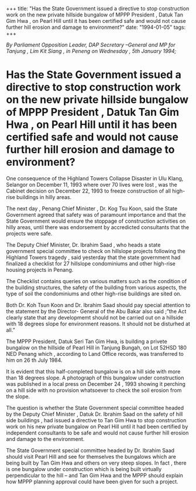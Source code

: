 +++ 
title: "Has the State Government issued a directive to stop construction work on the new private hillside bungalow of MPPP President , Datuk Tan Gim Hwa , on Pearl Hill until it has been certified safe and would not cause further hill erosion and damage to environment?"
date: "1994-01-05"
tags:
+++

_By Parliament Opposition Leader, DAP Secretary –General and MP for Tanjung , Lim Kit Siang , in Peneng on Wednesday , 5th January 1994;_

# Has the State Government issued a directive to stop construction work on the new private hillside bungalow of MPPP President , Datuk Tan Gim Hwa , on Pearl Hill until it has been certified safe and would not cause further hill erosion and damage to environment?

One consequence of the Highland Towers Collapse Disaster in Ulu Klang, Selangor on December 11, 1993 where over 70 lives were lost , was the Cabinet decision on December 22, 1993 to freeze construction of all high-rise buildings in hilly areas.</u>

The next day , Penang Chief Minister , Dr. Kog Tsu Koon, said the State Government agreed that safety was of paramount importance and that the State Government would ensure the stoppage of construction activities on hilly areas, until there was endorsement by accredicted consultants that the projects were safe.

The Deputy Chief Minister, Dr. Ibrahim Saad , who heads a state government special committee to check on hillslope projects following the Highland Towers tragedy , said yesterday that the state government had finalized a checklist for 27 hillslope condominiums and other high-rise housing projects in Penang.

The Checklist contains queries on various matters such as the condition of the building structures, the safety of the building from various aspects, the type of soil the condominiums and other high-rise buildings are sited on.

Both Dr. Koh Tsun Koon and Dr. Ibrahim Saad should pay special attention to the statement by the Director- General of the Abu Bakar also said ;”the Act clearly state that any developmemt should not be carried out on a hillside with 18 degrees slope for environment reasons. It should not be disturhed at all.”

The MPPP President, Datuk Seri Tan Gim Hwa, is building a privete bungalow on the hillside of Pearl Hill in Tanjung Bungah, on Lot 52HSD 180 NED Penang which , according to Land Office records, was transferred to him on 26 th July 1984.

It is evident that this half-completed bungalow is on a hill side with more than 18 degrees slope. A photograph of this bungalow under construction was published in a local press on December 24 , 1993 showing it perching on a hill side with no provision whatsoever to check the soil erosion from the slope.

The question is whether the State Government special committee headed by the Deputy Chief Minister , Datuk Dr. Ibrahim Saad on the safety of hill side buildings , had issued a directive to Tan Gim Hwa to stop construction work on his new private bungalow on Pearl Hill until it had been certified by independent consultants to be safe and would not cause further hill erosion and damage to the environment.

The State Government special committee headed by Dr. Ibrahim Saad should visit Pearl Hill and see for themselves the bungalows which are being built by Tan Gim Hwa and others on very steep slopes. In fact , there is one bungalow under construction which is being built virtually perpendicular to the hill – and Tan Gim Hwa and the MPPP should explain how MPPP planning approval could have been given for such a project.
 
